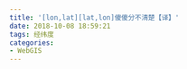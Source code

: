 ```yaml
---
title: '[lon,lat][lat,lon]傻傻分不清楚【译】'
date: 2018-10-08 18:59:21
tags: 经纬度
categories: 
- WebGIS
---
```


